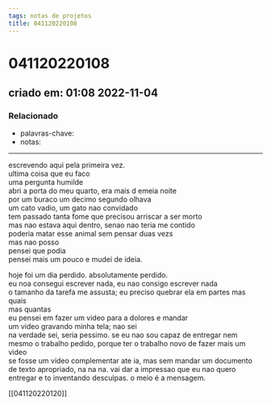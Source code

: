 ```yaml
---
tags: notas de projetos
title: 041120220108
---
```


# 041120220108

## criado em: 01:08 2022-11-04

### Relacionado

- palavras-chave: 
- notas: 
---

escrevendo aqui pela primeira vez.  
ultima coisa que eu faco  
uma pergunta humilde  
abri a porta do meu quarto, era mais d emeia noite  
por um buraco um decimo segundo olhava  
um cato vadio, um gato nao convidado  
tem passado tanta fome que precisou arriscar a ser morto  
mas nao estava aqui dentro, senao nao teria me contido  
poderia matar esse animal sem pensar duas vezs  
mas nao posso  
pensei que podia  
pensei mais um pouco e mudei de ideia.

hoje foi um dia perdido. absolutamente perdido.  
eu noa consegui escrever nada, eu nao consigo escrever nada  
o tamanho da tarefa me assusta; eu preciso quebrar ela em partes mas quais  
mas quantas  
eu pensei em fazer um video para a dolores e mandar  
um video gravando minha tela; nao sei  
na verdade sei, seria pessimo. se eu nao sou capaz de entregar nem mesmo o trabalho pedido, porque ter o trabalho novo de fazer mais um video  
se fosse um video complementar ate ia, mas sem mandar um documento de texto apropriado, na na na. vai dar a impressao que eu nao quero entregar e to inventando desculpas. o meio é a mensagem.

[[041120220120]]

